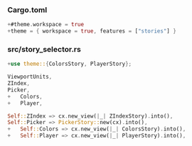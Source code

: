 
### Cargo.toml

```rust
+#theme.workspace = true
+theme = { workspace = true, features = ["stories"] }
```

### src/story_selector.rs

```rust
+use theme::{ColorsStory, PlayerStory};

ViewportUnits,
ZIndex,
Picker,
+   Colors,
+   Player,

Self::ZIndex => cx.new_view(|_| ZIndexStory).into(),
Self::Picker => PickerStory::new(cx).into(),
+   Self::Colors => cx.new_view(|_| ColorsStory).into(),
+   Self::Player => cx.new_view(|_| PlayerStory).into(),
```
